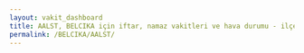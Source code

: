 ```yaml
---
layout: vakit_dashboard
title: AALST, BELCIKA için iftar, namaz vakitleri ve hava durumu - ilçe/eyalet seç
permalink: /BELCIKA/AALST/
---
```


<script type="text/javascript">
  var GLOBAL_COUNTRY = 'BELCIKA';
  var GLOBAL_CITY = 'AALST';
  var GLOBAL_STATE = '';
  var lat = 72;
  var lon = 21;
</script>
